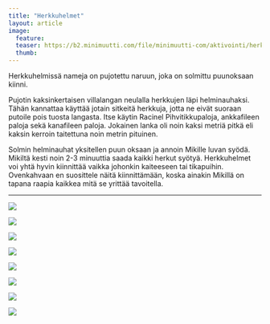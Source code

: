 ```yaml
---
title: "Herkkuhelmet"
layout: article
image:
  feature:
  teaser: https://b2.minimuutti.com/file/minimuutti-com/aktivointi/herkkuhelmet/DSC41292-245px.jpg
  thumb:
---
```


Herkkuhelmissä nameja on pujotettu naruun, joka on solmittu puunoksaan kiinni.

Pujotin kaksinkertaisen villalangan neulalla herkkujen läpi helminauhaksi. Tähän kannattaa käyttää jotain sitkeitä herkkuja, jotta ne eivät suoraan putoile pois tuosta langasta. Itse käytin 
Racinel Pihvitikkupaloja, ankkafileen paloja sekä kanafileen paloja. Jokainen lanka oli noin kaksi metriä pitkä eli kaksin kerroin taitettuna noin metrin pituinen.

Solmin helminauhat yksitellen puun oksaan ja annoin Mikille luvan syödä. Mikiltä kesti noin 2-3 minuuttia saada kaikki herkut syötyä. Herkkuhelmet voi yhtä hyvin kiinnittää vaikka johonkin kaiteeseen tai tikapuihin. Ovenkahvaan en suosittele näitä kiinnittämään, koska ainakin Mikillä on tapana raapia kaikkea mitä se yrittää tavoitella.

---

![](https://b2.minimuutti.com/file/minimuutti-com/aktivointi/herkkuhelmet/DSC41330-800px.jpg)

![](https://b2.minimuutti.com/file/minimuutti-com/aktivointi/herkkuhelmet/DSC41337-800px.jpg)

![](https://b2.minimuutti.com/file/minimuutti-com/aktivointi/herkkuhelmet/DSC41307-800px.jpg)

![](https://b2.minimuutti.com/file/minimuutti-com/aktivointi/herkkuhelmet/DSC41304-800px.jpg)

![](https://b2.minimuutti.com/file/minimuutti-com/aktivointi/herkkuhelmet/DSC41300-800px.jpg)

![](https://b2.minimuutti.com/file/minimuutti-com/aktivointi/herkkuhelmet/DSC41328-800px.jpg)

![](https://b2.minimuutti.com/file/minimuutti-com/aktivointi/herkkuhelmet/DSC41292-800px.jpg)

![](https://b2.minimuutti.com/file/minimuutti-com/aktivointi/herkkuhelmet/DSC41280-800px.jpg)
